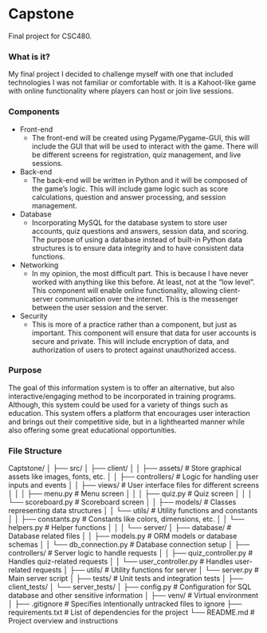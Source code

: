 # Capstone
Final project for CSC480.

### What is it?
My final project I decided to challenge myself with one that included technologies I was not familiar or comfortable with. It is a Kahoot-like game with online functionality where players can host or join live sessions. 

### Components
- Front-end 
	- The front-end will be created using Pygame/Pygame-GUI, this will include the GUI that will be used to interact with the game. There will be different screens for registration, quiz management, and live sessions. 
- Back-end 
	- The back-end will be written in Python and it will be composed of the game’s logic. This will include game logic such as score calculations, question and answer processing, and session management. 
- Database
	- Incorporating MySQL for the database system to store user accounts, quiz questions and answers, session data, and scoring. The purpose of using a database instead of built-in Python data structures is to ensure data integrity and to have consistent data functions. 
- Networking
	- In my opinion, the most difficult part. This is because I have never worked with anything like this before. At least, not at the “low level”. This component will enable online functionality, allowing client-server communication over the internet. This is the messenger between the user session and the server. 
- Security
	- This is more of a practice rather than a component, but just as important. This component will ensure that data for user accounts is secure and private. This will include encryption of data, and authorization of users to protect against unauthorized access.

### Purpose
The goal of this information system is to offer an alternative, but also interactive/engaging method to be incorporated in training programs. Although, this system could be used for a variety of things such as education. 
This system offers a platform that encourages user interaction and brings out their competitive side, but in a lighthearted manner while also offering some great educational opportunities.


### File Structure
Captstone/
│
├── src/
│   ├── client/
│   │   ├── assets/                 # Store graphical assets like images, fonts, etc.
│   │   ├── controllers/            # Logic for handling user inputs and events
│   │   ├── views/                  # User interface files for different screens
│   │   │   ├── menu.py             # Menu screen
│   │   │   ├── quiz.py             # Quiz screen
│   │   │   └── scoreboard.py       # Scoreboard screen
│   │   ├── models/                 # Classes representing data structures
│   │   └── utils/                  # Utility functions and constants
│   │       ├── constants.py        # Constants like colors, dimensions, etc.
│   │       └── helpers.py          # Helper functions
│   │
│   └── server/
│       ├── database/               # Database related files
│       │   ├── models.py           # ORM models or database schemas
│       │   └── db_connection.py    # Database connection setup
│       ├── controllers/            # Server logic to handle requests
│       │   ├── quiz_controller.py  # Handles quiz-related requests
│       │   └── user_controller.py  # Handles user-related requests
│       ├── utils/                  # Utility functions for server
│       └── server.py               # Main server script
│
├── tests/                          # Unit tests and integration tests
│   ├── client_tests/
│   └── server_tests/
│
├── config.py						# Configuration for SQL database and other sensitive information
│
├── venv/                           # Virtual environment
│
├── .gitignore                      # Specifies intentionally untracked files to ignore
├── requirements.txt                # List of dependencies for the project
└── README.md                       # Project overview and instructions